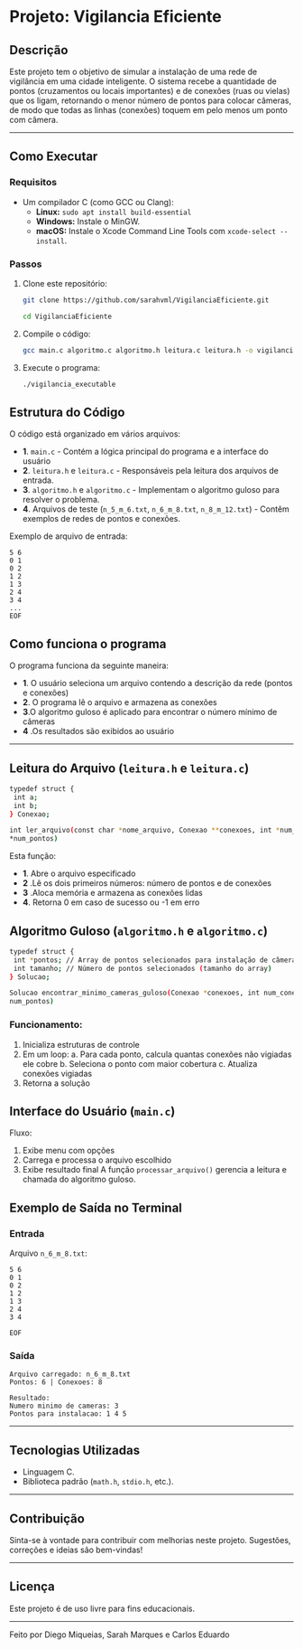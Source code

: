 # Projeto: Vigilancia Eficiente

## Descrição

Este projeto tem o objetivo de simular a instalação de uma rede de vigilância em uma cidade inteligente. O sistema recebe a quantidade de pontos (cruzamentos ou locais importantes) e de conexões (ruas ou vielas) que os ligam, retornando o menor número de pontos para colocar câmeras, de modo que todas as linhas (conexões) toquem em pelo menos um ponto com câmera.

---

## Como Executar

### Requisitos

- Um compilador C (como GCC ou Clang):
  - **Linux:** `sudo apt install build-essential`
  - **Windows:** Instale o MinGW.
  - **macOS:** Instale o Xcode Command Line Tools com `xcode-select --install`.

### Passos

1. Clone este repositório:

   ```bash
   git clone https://github.com/sarahvml/VigilanciaEficiente.git

   ```

    ```bash
   cd VigilanciaEficiente
   ```
  
2. Compile o código:

   ```bash
   gcc main.c algoritmo.c algoritmo.h leitura.c leitura.h -o vigilancia_executable
   ```

3. Execute o programa:

   ```bash
   ./vigilancia_executable
   ```
   
## Estrutura do Código

O código está organizado em vários arquivos:

- **1**. `main.c` - Contém a lógica principal do programa e a interface do usuário
- **2**. `leitura.h` e `leitura.c` - Responsáveis pela leitura dos arquivos de entrada.
- **3**. `algoritmo.h` e `algoritmo.c` - Implementam o algoritmo guloso para resolver o problema.
- **4**. Arquivos de teste (`n_5_m_6.txt`, `n_6_m_8.txt`, `n_8_m_12.txt`) - Contêm exemplos de redes de pontos e conexões.


Exemplo de arquivo de entrada:

```
5 6
0 1
0 2
1 2
1 3
2 4
3 4
...
EOF
```

## Como funciona o programa 

O programa funciona da seguinte maneira:

- **1**. O usuário seleciona um arquivo contendo a descrição da rede (pontos e conexões)
- **2**. O programa lê o arquivo e armazena as conexões
- **3**.O algoritmo guloso é aplicado para encontrar o número mínimo de câmeras
- **4** .Os resultados são exibidos ao usuário
---
## Leitura do Arquivo  (`leitura.h` e `leitura.c`)
```bash
typedef struct {
 int a;
 int b;
} Conexao;
```
```bash
int ler_arquivo(const char *nome_arquivo, Conexao **conexoes, int *num_conexoes, int
*num_pontos)
```

Esta função:

- **1**. Abre o arquivo especificado
- **2** .Lê os dois primeiros números: número de pontos e de conexões
- **3** .Aloca memória e armazena as conexões lidas
- **4**. Retorna 0 em caso de sucesso ou -1 em erro

## Algoritmo Guloso (`algoritmo.h` e `algoritmo.c`)
```bash
typedef struct {
 int *pontos; // Array de pontos selecionados para instalação de câmeras
 int tamanho; // Número de pontos selecionados (tamanho do array)
} Solucao;
```
```bash
Solucao encontrar_minimo_cameras_guloso(Conexao *conexoes, int num_conexoes, int
num_pontos)
```

### Funcionamento:
1. Inicializa estruturas de controle
2. Em um loop:
 a. Para cada ponto, calcula quantas conexões não vigiadas ele cobre
 b. Seleciona o ponto com maior cobertura
 c. Atualiza conexões vigiadas
3. Retorna a solução

## Interface do Usuário (`main.c`)

Fluxo:
1. Exibe menu com opções
2. Carrega e processa o arquivo escolhido
3. Exibe resultado final
A função `processar_arquivo()` gerencia a leitura e chamada do algoritmo guloso.


## Exemplo de Saída no Terminal

### Entrada

Arquivo `n_6_m_8.txt`:

```
5 6
0 1
0 2
1 2
1 3
2 4
3 4

EOF
```

### Saída

```
Arquivo carregado: n_6_m_8.txt
Pontos: 6 | Conexoes: 8

Resultado:
Numero minimo de cameras: 3
Pontos para instalacao: 1 4 5
```

---

## Tecnologias Utilizadas

- Linguagem C.
- Biblioteca padrão (`math.h`, `stdio.h`, etc.).

---


## Contribuição

Sinta-se à vontade para contribuir com melhorias neste projeto. Sugestões, correções e ideias são bem-vindas!

---

## Licença

Este projeto é de uso livre para fins educacionais.

---

Feito por Diego Miqueias, Sarah Marques e Carlos Eduardo
